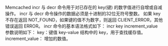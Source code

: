 Memcached incr 与 decr 命令用于对已存在的 key(键) 的数字值进行自增或自减操作。
    incr 与 decr 命令操作的数据必须是十进制的32位无符号整数。
    如果 key 不存在返回 NOT_FOUND，如果键的值不为数字，则返回 CLIENT_ERROR，其他错误返回 ERROR。
    incr 命令的基本语法格式如下：
        incr key increment_value
    参数说明如下：
        key：键值 key-value 结构中的 key，用于查找缓存值。
        increment_value： 增加的数值。